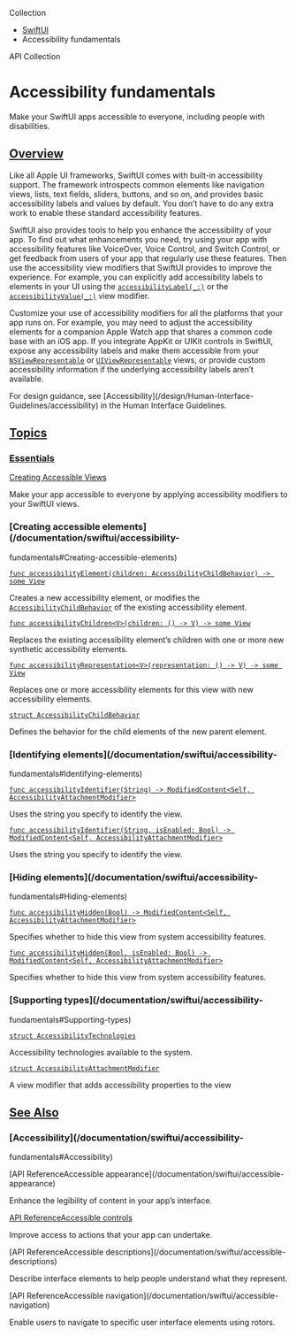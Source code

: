 Collection

  * [ SwiftUI ](/documentation/swiftui)
  * Accessibility fundamentals 

API Collection

# Accessibility fundamentals

Make your SwiftUI apps accessible to everyone, including people with
disabilities.

## [Overview](/documentation/swiftui/accessibility-fundamentals#Overview)

Like all Apple UI frameworks, SwiftUI comes with built-in accessibility
support. The framework introspects common elements like navigation views,
lists, text fields, sliders, buttons, and so on, and provides basic
accessibility labels and values by default. You don’t have to do any extra
work to enable these standard accessibility features.

SwiftUI also provides tools to help you enhance the accessibility of your app.
To find out what enhancements you need, try using your app with accessibility
features like VoiceOver, Voice Control, and Switch Control, or get feedback
from users of your app that regularly use these features. Then use the
accessibility view modifiers that SwiftUI provides to improve the experience.
For example, you can explicitly add accessibility labels to elements in your
UI using the
[`accessibilityLabel(_:)`](/documentation/swiftui/view/accessibilitylabel\(_:\))
or the
[`accessibilityValue(_:)`](/documentation/swiftui/view/accessibilityvalue\(_:\))
view modifier.

Customize your use of accessibility modifiers for all the platforms that your
app runs on. For example, you may need to adjust the accessibility elements
for a companion Apple Watch app that shares a common code base with an iOS
app. If you integrate AppKit or UIKit controls in SwiftUI, expose any
accessibility labels and make them accessible from your
[`NSViewRepresentable`](/documentation/swiftui/nsviewrepresentable) or
[`UIViewRepresentable`](/documentation/swiftui/uiviewrepresentable) views, or
provide custom accessibility information if the underlying accessibility
labels aren’t available.

For design guidance, see [Accessibility](/design/Human-Interface-
Guidelines/accessibility) in the Human Interface Guidelines.

## [Topics](/documentation/swiftui/accessibility-fundamentals#topics)

### [Essentials](/documentation/swiftui/accessibility-fundamentals#Essentials)

[Creating Accessible Views](/documentation/swiftui/creating_accessible_views)

Make your app accessible to everyone by applying accessibility modifiers to
your SwiftUI views.

### [Creating accessible elements](/documentation/swiftui/accessibility-
fundamentals#Creating-accessible-elements)

[`func accessibilityElement(children: AccessibilityChildBehavior) -> some
View`](/documentation/swiftui/view/accessibilityelement\(children:\))

Creates a new accessibility element, or modifies the
[`AccessibilityChildBehavior`](/documentation/swiftui/accessibilitychildbehavior)
of the existing accessibility element.

[`func accessibilityChildren<V>(children: () -> V) -> some
View`](/documentation/swiftui/view/accessibilitychildren\(children:\))

Replaces the existing accessibility element’s children with one or more new
synthetic accessibility elements.

[`func accessibilityRepresentation<V>(representation: () -> V) -> some
View`](/documentation/swiftui/view/accessibilityrepresentation\(representation:\))

Replaces one or more accessibility elements for this view with new
accessibility elements.

[`struct
AccessibilityChildBehavior`](/documentation/swiftui/accessibilitychildbehavior)

Defines the behavior for the child elements of the new parent element.

### [Identifying elements](/documentation/swiftui/accessibility-
fundamentals#Identifying-elements)

[`func accessibilityIdentifier(String) -> ModifiedContent<Self,
AccessibilityAttachmentModifier>`](/documentation/swiftui/view/accessibilityidentifier\(_:\))

Uses the string you specify to identify the view.

[`func accessibilityIdentifier(String, isEnabled: Bool) ->
ModifiedContent<Self,
AccessibilityAttachmentModifier>`](/documentation/swiftui/view/accessibilityidentifier\(_:isenabled:\))

Uses the string you specify to identify the view.

### [Hiding elements](/documentation/swiftui/accessibility-
fundamentals#Hiding-elements)

[`func accessibilityHidden(Bool) -> ModifiedContent<Self,
AccessibilityAttachmentModifier>`](/documentation/swiftui/view/accessibilityhidden\(_:\))

Specifies whether to hide this view from system accessibility features.

[`func accessibilityHidden(Bool, isEnabled: Bool) -> ModifiedContent<Self,
AccessibilityAttachmentModifier>`](/documentation/swiftui/view/accessibilityhidden\(_:isenabled:\))

Specifies whether to hide this view from system accessibility features.

### [Supporting types](/documentation/swiftui/accessibility-
fundamentals#Supporting-types)

[`struct
AccessibilityTechnologies`](/documentation/swiftui/accessibilitytechnologies)

Accessibility technologies available to the system.

[`struct
AccessibilityAttachmentModifier`](/documentation/swiftui/accessibilityattachmentmodifier)

A view modifier that adds accessibility properties to the view

## [See Also](/documentation/swiftui/accessibility-fundamentals#see-also)

### [Accessibility](/documentation/swiftui/accessibility-
fundamentals#Accessibility)

[API ReferenceAccessible appearance](/documentation/swiftui/accessible-
appearance)

Enhance the legibility of content in your app’s interface.

[API ReferenceAccessible controls](/documentation/swiftui/accessible-controls)

Improve access to actions that your app can undertake.

[API ReferenceAccessible descriptions](/documentation/swiftui/accessible-
descriptions)

Describe interface elements to help people understand what they represent.

[API ReferenceAccessible navigation](/documentation/swiftui/accessible-
navigation)

Enable users to navigate to specific user interface elements using rotors.

